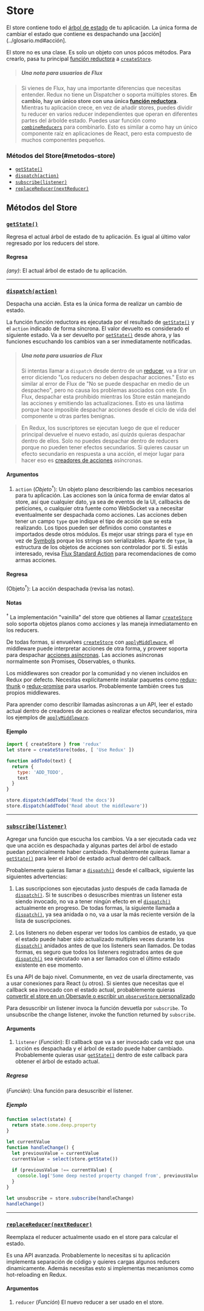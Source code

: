 # Store

El store contiene todo el [árbol de estado](../glosario.md#estado) de tu aplicación.
La única forma de cambiar el estado que contiene es despachando una [acción](../glosario.md#acción].

El store no es una clase. Es solo un objeto con unos pócos métodos.
Para crearlo, pasa tu principal [función reductora](../glosario.md#reducer) a [`createStore`](./create-store.md).

>##### Una nota para usuarios de Flux

> Si vienes de Flux, hay una importante diferencias que necesitas entender.
Redux no tiene un Dispatcher o soporta múltiples stores. **En cambio, hay un único store con una única [función reductora](../glosario.md#reducer).** Mientras tu aplicación crece, en vez de añadir stores, puedes dividir tu reducer en varios reducer independientes que operan en diferentes partes del árbolde estado. Puedes usar función como [`combineReducers`](./combine-reducers.md) para combinarlo. Esto es similar a como hay un único componente raíz en aplicaciones de React, pero esta compuesto de muchos componentes pequeños.

### Métodos del Store(#metodos-store)

- [`getState()`](#getState)
- [`dispatch(action)`](#dispatch)
- [`subscribe(listener)`](#subscribe)
- [`replaceReducer(nextReducer)`](#replaceReducer)

## Métodos del Store

### <a id='getState'></a>[`getState()`](#getState)

Regresa el actual árbol de estado de tu aplicación.
Es igual al último valor regresado por los reducers del store.

#### Regresa

*(any)*: El actual árbol de estado de tu aplicación.

---

### <a id='dispatch'></a>[`dispatch(action)`](#dispatch)

Despacha una acciǿn. Esta es la única forma de realizar un cambio de estado.

La función función reductora es ejecutada por el resultado de [`getState()`](#getState) y el `action` indicado de forma síncrona. El valor devuelto es considerado el siguiente estado. Va a ser devuelto por [`getState()`](#getState) desde ahora, y las funciones escuchando los cambios van a ser inmediatamente notificadas.

>##### Una nota para usuarios de Flux
>Si intentas llamar a `dispatch` desde dentro de un [reducer](../glosario.md#reducer), va a tirar un error diciendo "Los reducers no deben despachar acciones." Esto es similar al error de Flux de "No se puede despachar en medio de un despacheo", pero no causa los problemas asociados con este. En Flux, despachar esta prohibido mientras los Store están manejando las acciones y emitiendo las actualizaciones. Esto es una lástima porque hace imposible despachar acciones desde el ciclo de vida del componente u otras partes benignas.

>En Redux, los suscriptores se ejecutan luego de que el reducer principal devuelve el nuevo estado, así *quizás* quieras despachar dentro de ellos. Solo no puedes despachar dentro de reducers porque no pueden tener efectos secundarios. Si quieres causar un efecto secundario en respuesta a una acción, el mejor lugar para hacer eso es [creadores de acciones](../glosario.md#creador-de-acciones) asíncronas.

#### Argumentos

1. `action` (*Objeto*<sup>†</sup>): Un objeto plano describiendo las cambios necesarios para tu aplicación. Las acciones son la única forma de enviar datos al store, así que cualquier dato, ya sea de eventos de la UI, callbacks de peticiones, o cualquier otra fuente como WebSocket va a necesitar eventualmente ser despachada como acciones. Las acciones deben tener un campo `type` que indique el tipo de acción que se esta realizando. Los tipos pueden ser definidos como constantes e importados desde otros módulos. Es mejor usar strings para el `type` en vez de [Symbols](https://developer.mozilla.org/es/docs/Web/JavaScript/Referencia/Objetos_globales/Symbol) porque los strings son serializables. Aparte de `type`, la estructura de los objetos de acciones son controlador por tí. Si estás interesado, revisa [Flux Standard Action](https://github.com/acdlite/flux-standard-action) para recomendaciones de como armas acciones.

#### Regresa

(Objeto<sup>†</sup>): La acción despachada (revisa las notas).

#### Notas

<sup>†</sup> La implementación "vainilla" del store que obtienes al llamar [`createStore`](./createStore.md) solo soporta objetos planos como acciones y las maneja inmediatamento en los reducers.

De todas formas, si envuelves [`createStore`](./create-store.md) con [`applyMiddleware`](./apply-middleware.md), el middleware puede interpretar acciones de otra forma, y proveer soporta para despachar [acciones asíncronas](../glosario.md#acción-asíncrona). Las acciones asíncronas normalmente son Promises, Observables, o thunks.

Los middlewares son creador por la comunidad y no vienen incluidos en Redux por defecto. Necesitas explícitamente instalar paquetes como [redux-thunk](https://github.com/gaearon/redux-thunk) o [redux-promise](https://github.com/acdlite/redux-promise) para usarlos. Probablemente también crees tus propios middlewares.

Para aprender como describir llamadas asíncronas a un API, leer el estado actual dentro de creadores de acciones o realizar efectos secundarios, mira los ejemplos de [`applyMiddleware`](./applyMiddleware.md).

#### Ejemplo

```js
import { createStore } from 'redux'
let store = createStore(todos, [ 'Use Redux' ])

function addTodo(text) {
  return {
    type: 'ADD_TODO',
    text
  }
}

store.dispatch(addTodo('Read the docs'))
store.dispatch(addTodo('Read about the middleware'))
```

---

### <a id='subscribe'></a>[`subscribe(listener)`](#subscribe)

Agregar una función que escucha los cambios. Va a ser ejecutada cada vez que una acción es despachada y algunas partes del árbol de estado puedan potencialmente haber cambiado. Probablemente quieras llamar a [`getState()`](#getState) para leer el árbol de estado actual dentro del callback.

Probablemente quieras llamar a [`dispatch()`](#dispatch) desde el callback, siguiente las siguientes advertencias:

1. Las suscripciones son ejecutadas justo después de cada llamada de [`dispatch()`](#dispatch). Si te suscribes o desuscribes mientras un listener esta siendo invocado, no va a tener ningún efecto en el [`dispatch()`](#dispatch) actualmente en progreso. De todas formas, la siguiente llamada a [`dispatch()`](#dispatch), ya sea anidada o no, va a usar la más reciente versión de la lista de suscripciones.

2. Los listeners no deben esperar ver todos los cambios de estado, ya que el estado puede haber sido actualizado multiples veces durante los [`dispatch()`](#dispatch) anidados antes de que los listeners sean llamados. De todas formas, es seguro que todos los listeners registrados antes de que [`dispatch()`](#dispatch) sea ejecutado van a ser llamados con el último estado existente en ese momento.

Es una API de bajo nivel. Comunmente, en vez de usarla directamente, vas a usar conexiones para React (u otros). Si sientes que necesitas que el callback sea invocado con el estado actual, probablemente quieras [convertir el store en un Obersavle o escribir un `observeStore` personalizado](https://github.com/reactjs/redux/issues/303#issuecomment-125184409)

Para desuscribir un listener invoca la función devuetla por `subscribe`.
To unsubscribe the change listener, invoke the function returned by `subscribe`.

#### Arguments

1. `listener` (*Función*): El callback que va a ser invocado cada vez que una acción es despachada y el árbol de estado puede haber cambiado. Probablemente quieras usar [`getState()`](#getState) dentro de este callback para obtener el árbol de estado actual. 

##### Regresa

(*Funciǿn*): Una función para desuscribir el listener.

##### Ejemplo

```js
function select(state) {
  return state.some.deep.property
}

let currentValue
function handleChange() {
  let previousValue = currentValue
  currentValue = select(store.getState())
  
  if (previousValue !== currentValue) {
    console.log('Some deep nested property changed from', previousValue, 'to', currentValue)
  }
}

let unsubscribe = store.subscribe(handleChange)
handleChange()
```

---

### <a id='replaceReducer'></a>[`replaceReducer(nextReducer)`](#replaceReducer)

Reemplaza el reducer actualmente usado en el store para calcular el estado.

Es una API avanzada. Probablemente lo necesitas si tu aplicación implementa separación de código y quieres cargas algunos reducers dinamicamente. Además necesitas esto si implementas mecanismos como hot-reloading en Redux.

#### Argumentos

1. `reducer` (*Función*) El nuevo reducer a ser usado en el store.
